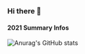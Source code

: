 ### Hi there 👋
#### 2021 Summary Infos


![Anurag's GitHub stats](https://github-readme-stats.vercel.app/api?username=JJoGEon&count_private=true&show_icons=true)

<!--
**JJoGeon/JJoGeon** is a ✨ _special_ ✨ repository because its `README.md` (this file) appears on your GitHub profile.

Here are some ideas to get you started:

- 🔭 I’m currently working on ...
- 🌱 I’m currently learning ...
- 👯 I’m looking to collaborate on ...
- 🤔 I’m looking for help with ...
- 💬 Ask me about ...
- 📫 How to reach me: ...
- 😄 Pronouns: ...
- ⚡ Fun fact: ...
-->
